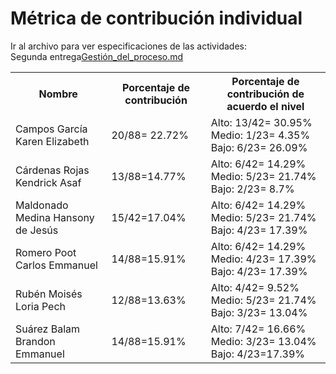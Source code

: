 # ﻿Métrica de contribución individual 

 Ir al archivo para ver especificaciones de las actividades:<br>
Segunda entrega<a href="https://github.com/KarenCampos842/Equipo-4/blob/Segunda-Entrega/Gestion_del_Proceso.md#sprint-backlog">Gestión_del_proceso.md</a> 
 

<table align=center>  
   <tr>  
      <th>Nombre</th>  
      <th>Porcentaje de contribución</th> 
      <th>Porcentaje de contribución de acuerdo el nivel</th>  
   </tr> 
    <tr>  
      <td>Campos García Karen Elizabeth</td>  
       <td> 20/88= 22.72%</td> 
       <td> Alto: 13/42= 30.95%<br>Medio: 1/23= 4.35%<br>Bajo: 6/23= 26.09%</td>  
   </tr> 
   <tr>  
      <td>Cárdenas Rojas Kendrick Asaf</td>  
       <td>13/88=14.77%</td>
       <td> Alto: 6/42= 14.29%<br>Medio: 5/23= 21.74%<br>Bajo: 2/23= 8.7%</td>    
   </tr> 
    <tr>  
      <td>Maldonado Medina Hansony de Jesús</td>  
      <td>15/42=17.04%</td>
      <td> Alto: 6/42= 14.29%<br>Medio: 5/23= 21.74%<br>Bajo: 4/23= 17.39%</td>    
   </tr> 
    <tr>  
      <td>Romero Poot Carlos Emmanuel</td>  
       <td>14/88=15.91%</td>
      <td> Alto: 6/42= 14.29%<br>Medio: 4/23= 17.39%<br>Bajo: 4/23= 17.39%</td> 
   </tr> 
     <tr>  
      <td>Rubén Moisés Loria Pech</td>  
        <td>12/88=13.63%</td>
        <td> Alto: 4/42= 9.52%<br>Medio: 5/23= 21.74%<br>Bajo: 3/23= 13.04%</td>    
   </tr> 
    <tr>  
      <td>Suárez Balam Brandon Emmanuel</td> 
      <td>14/88=15.91%</td>
       <td> Alto: 7/42= 16.66%<br>Medio: 3/23= 13.04%<br>Bajo: 4/23=17.39%</td>       
   </tr> 
 </table>

<!--stackedit_data:
eyJoaXN0b3J5IjpbMzMyNzA1NDYzLDExMjU3MzkzNDAsMTQ3Nz
U5MjEzNywtMTEwOTYyNDIxNyw2Njk2MTY4NTgsLTY0ODg2MjM3
LDExMDgzMzQ3NTEsMTkwNzYxMTg0NSwtNzEzOTMzOTMzXX0=
-->